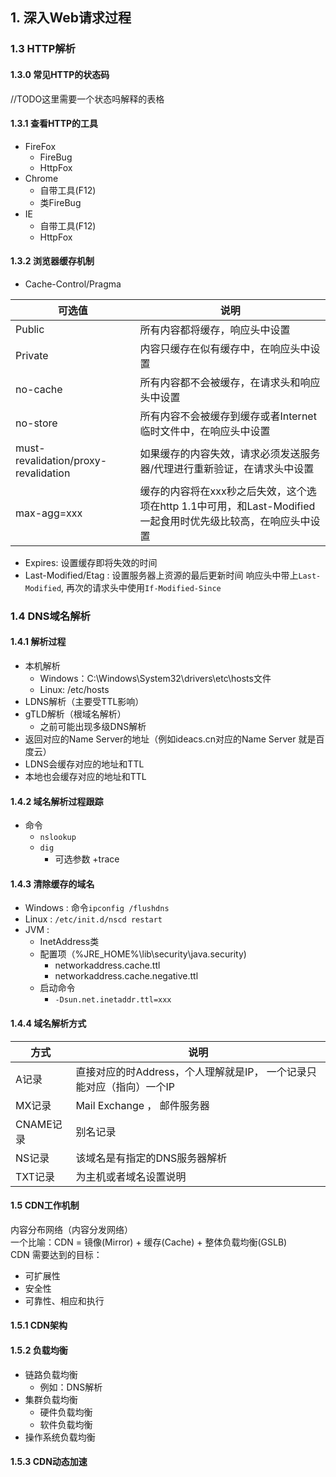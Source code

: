 ## 1. 深入Web请求过程
### 1.3 HTTP解析
#### 1.3.0 常见HTTP的状态码
//TODO这里需要一个状态吗解释的表格

#### 1.3.1 查看HTTP的工具
- FireFox
  - FireBug
  - HttpFox
- Chrome
  - 自带工具(F12)
  - 类FireBug
- IE
  - 自带工具(F12)
  - HttpFox

#### 1.3.2 浏览器缓存机制
- Cache-Control/Pragma

| 可选值 | 说明 |
| - | - |
| Public | 所有内容都将缓存，响应头中设置 |
| Private | 内容只缓存在似有缓存中，在响应头中设置 |
| no-cache | 所有内容都不会被缓存，在请求头和响应头中设置 |
| no-store | 所有内容不会被缓存到缓存或者Internet临时文件中，在响应头中设置 |
| must-revalidation/proxy-revalidation | 如果缓存的内容失效，请求必须发送服务器/代理进行重新验证，在请求头中设置 |
| max-agg=xxx | 缓存的内容将在xxx秒之后失效，这个选项在http 1.1中可用，和Last-Modified一起食用时优先级比较高，在响应头中设置 |

- Expires: 设置缓存即将失效的时间
- Last-Modified/Etag : 设置服务器上资源的最后更新时间
  响应头中带上`Last-Modified`, 再次的请求头中使用`If-Modified-Since`

### 1.4 DNS域名解析
#### 1.4.1 解析过程
- 本机解析
  - Windows：C:\\Windows\\System32\\drivers\\etc\\hosts文件
  - Linux: /etc/hosts
- LDNS解析（主要受TTL影响）
- gTLD解析（根域名解析）
  - 之前可能出现多级DNS解析
- 返回对应的Name Server的地址（例如ideacs.cn对应的Name Server 就是百度云）
- LDNS会缓存对应的地址和TTL
- 本地也会缓存对应的地址和TTL

#### 1.4.2 域名解析过程跟踪
- 命令
  - `nslookup`
  - `dig`
    - 可选参数 +trace

#### 1.4.3 清除缓存的域名
- Windows : 命令`ipconfig /flushdns`
- Linux : `/etc/init.d/nscd restart`
- JVM :
  - InetAddress类
  - 配置项（%JRE_HOME%\\lib\\security\\java.security)
    - networkaddress.cache.ttl
    - networkaddress.cache.negative.ttl
  - 启动命令
    - `-Dsun.net.inetaddr.ttl=xxx`

#### 1.4.4 域名解析方式

| 方式 | 说明 |
| - | - |
| A记录 | 直接对应的时Address，个人理解就是IP， 一个记录只能对应（指向）一个IP |
| MX记录 | Mail Exchange ， 邮件服务器 |
| CNAME记录 | 别名记录 |
| NS记录 | 该域名是有指定的DNS服务器解析 |
| TXT记录 | 为主机或者域名设置说明 |

#### 1.5 CDN工作机制
内容分布网络（内容分发网络）  
一个比喻：CDN = 镜像(Mirror) + 缓存(Cache) + 整体负载均衡(GSLB)  
CDN 需要达到的目标：
- 可扩展性
- 安全性
- 可靠性、相应和执行

#### 1.5.1 CDN架构

#### 1.5.2 负载均衡
- 链路负载均衡
  - 例如：DNS解析
- 集群负载均衡
  - 硬件负载均衡
  - 软件负载均衡
- 操作系统负载均衡

#### 1.5.3 CDN动态加速
